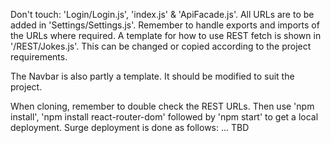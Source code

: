 ﻿Don't touch: 'Login/Login.js', 'index.js' & 'ApiFacade.js'.
All URLs are to be added in 'Settings/Settings.js'. Remember to handle exports and imports of the URLs where required.
A template for how to use REST fetch is shown in '/REST/Jokes.js'. This can be changed or copied according to the project requirements.

The Navbar is also partly a template. It should be modified to suit the project.

When cloning, remember to double check the REST URLs.
Then use 'npm install', 'npm install react-router-dom' followed by 'npm start' to get a local deployment.
Surge deployment is done as follows: ... TBD
